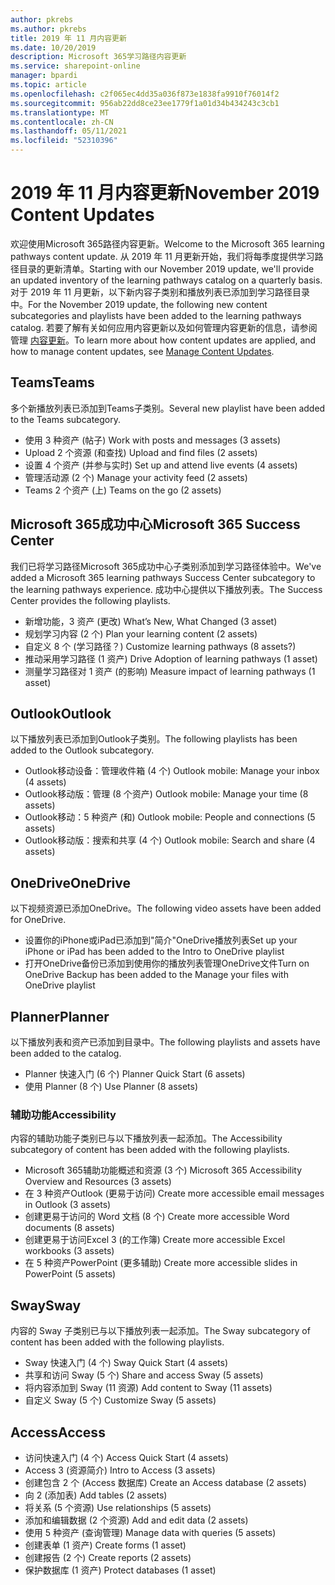 ```yaml
---
author: pkrebs
ms.author: pkrebs
title: 2019 年 11 月内容更新
ms.date: 10/20/2019
description: Microsoft 365学习路径内容更新
ms.service: sharepoint-online
manager: bpardi
ms.topic: article
ms.openlocfilehash: c2f065ec4dd35a036f873e1838fa9910f76014f2
ms.sourcegitcommit: 956ab22dd8ce23ee1779f1a01d34b434243c3cb1
ms.translationtype: MT
ms.contentlocale: zh-CN
ms.lasthandoff: 05/11/2021
ms.locfileid: "52310396"
---
```

# <a name="november-2019-content-updates"></a><span data-ttu-id="f722f-103">2019 年 11 月内容更新</span><span class="sxs-lookup"><span data-stu-id="f722f-103">November 2019 Content Updates</span></span>
<span data-ttu-id="f722f-104">欢迎使用Microsoft 365路径内容更新。</span><span class="sxs-lookup"><span data-stu-id="f722f-104">Welcome to the Microsoft 365 learning pathways content update.</span></span> <span data-ttu-id="f722f-105">从 2019 年 11 月更新开始，我们将每季度提供学习路径目录的更新清单。</span><span class="sxs-lookup"><span data-stu-id="f722f-105">Starting with our November 2019 update, we'll provide an updated inventory of the learning pathways catalog on a quarterly basis.</span></span> <span data-ttu-id="f722f-106">对于 2019 年 11 月更新，以下新内容子类别和播放列表已添加到学习路径目录中。</span><span class="sxs-lookup"><span data-stu-id="f722f-106">For the November 2019 update, the following new content subcategories and playlists have been added to the learning pathways catalog.</span></span> <span data-ttu-id="f722f-107">若要了解有关如何应用内容更新以及如何管理内容更新的信息，请参阅管理 [内容更新](custom_contentupdatesmanage.md)。</span><span class="sxs-lookup"><span data-stu-id="f722f-107">To learn more about how content updates are applied, and how to manage content updates, see [Manage Content Updates](custom_contentupdatesmanage.md).</span></span>    

## <a name="teams"></a><span data-ttu-id="f722f-108">Teams</span><span class="sxs-lookup"><span data-stu-id="f722f-108">Teams</span></span>
<span data-ttu-id="f722f-109">多个新播放列表已添加到Teams子类别。</span><span class="sxs-lookup"><span data-stu-id="f722f-109">Several new playlist have been added to the Teams subcategory.</span></span>
- <span data-ttu-id="f722f-110">使用 3 种资产 (帖子) </span><span class="sxs-lookup"><span data-stu-id="f722f-110">Work with posts and messages (3 assets)</span></span>
- <span data-ttu-id="f722f-111">Upload 2 个资源 (和查找) </span><span class="sxs-lookup"><span data-stu-id="f722f-111">Upload and find files (2 assets)</span></span>
- <span data-ttu-id="f722f-112">设置 4 个资产 (并参与实时) </span><span class="sxs-lookup"><span data-stu-id="f722f-112">Set up and attend live events (4 assets)</span></span>
- <span data-ttu-id="f722f-113">管理活动源 (2 个) </span><span class="sxs-lookup"><span data-stu-id="f722f-113">Manage your activity feed (2 assets)</span></span>
- <span data-ttu-id="f722f-114">Teams 2 个资产 (上) </span><span class="sxs-lookup"><span data-stu-id="f722f-114">Teams on the go (2 assets)</span></span>

## <a name="microsoft-365-success-center"></a><span data-ttu-id="f722f-115">Microsoft 365成功中心</span><span class="sxs-lookup"><span data-stu-id="f722f-115">Microsoft 365 Success Center</span></span>
<span data-ttu-id="f722f-116">我们已将学习路径Microsoft 365成功中心子类别添加到学习路径体验中。</span><span class="sxs-lookup"><span data-stu-id="f722f-116">We've added a Microsoft 365 learning pathways Success Center subcategory to the learning pathways experience.</span></span> <span data-ttu-id="f722f-117">成功中心提供以下播放列表。</span><span class="sxs-lookup"><span data-stu-id="f722f-117">The Success Center provides the following playlists.</span></span>
- <span data-ttu-id="f722f-118">新增功能，3 资产 (更改) </span><span class="sxs-lookup"><span data-stu-id="f722f-118">What’s New, What Changed (3 asset)</span></span>
- <span data-ttu-id="f722f-119">规划学习内容 (2 个) </span><span class="sxs-lookup"><span data-stu-id="f722f-119">Plan your learning content (2 assets)</span></span>
- <span data-ttu-id="f722f-120">自定义 8 个 (学习路径？) </span><span class="sxs-lookup"><span data-stu-id="f722f-120">Customize learning pathways (8 assets?)</span></span>
- <span data-ttu-id="f722f-121">推动采用学习路径 (1 资产) </span><span class="sxs-lookup"><span data-stu-id="f722f-121">Drive Adoption of learning pathways (1 asset)</span></span>
- <span data-ttu-id="f722f-122">测量学习路径对 1 资产 (的影响) </span><span class="sxs-lookup"><span data-stu-id="f722f-122">Measure impact of learning pathways (1 asset)</span></span>

## <a name="outlook"></a><span data-ttu-id="f722f-123">Outlook</span><span class="sxs-lookup"><span data-stu-id="f722f-123">Outlook</span></span>
<span data-ttu-id="f722f-124">以下播放列表已添加到Outlook子类别。</span><span class="sxs-lookup"><span data-stu-id="f722f-124">The following playlists has been added to the Outlook subcategory.</span></span> 
- <span data-ttu-id="f722f-125">Outlook移动设备：管理收件箱 (4 个) </span><span class="sxs-lookup"><span data-stu-id="f722f-125">Outlook mobile: Manage your inbox (4 assets)</span></span>
- <span data-ttu-id="f722f-126">Outlook移动版：管理 (8 个资产) </span><span class="sxs-lookup"><span data-stu-id="f722f-126">Outlook mobile: Manage your time (8 assets)</span></span>
- <span data-ttu-id="f722f-127">Outlook移动：5 种资产 (和) </span><span class="sxs-lookup"><span data-stu-id="f722f-127">Outlook mobile: People and connections (5 assets)</span></span>
- <span data-ttu-id="f722f-128">Outlook移动版：搜索和共享 (4 个) </span><span class="sxs-lookup"><span data-stu-id="f722f-128">Outlook mobile: Search and share (4 assets)</span></span>

## <a name="onedrive"></a><span data-ttu-id="f722f-129">OneDrive</span><span class="sxs-lookup"><span data-stu-id="f722f-129">OneDrive</span></span>
<span data-ttu-id="f722f-130">以下视频资源已添加OneDrive。</span><span class="sxs-lookup"><span data-stu-id="f722f-130">The following video assets have been added for OneDrive.</span></span> 
- <span data-ttu-id="f722f-131">设置你的iPhone或iPad已添加到"简介"OneDrive播放列表</span><span class="sxs-lookup"><span data-stu-id="f722f-131">Set up your iPhone or iPad has been added to the Intro to OneDrive playlist</span></span>
- <span data-ttu-id="f722f-132">打开OneDrive备份已添加到使用你的播放列表管理OneDrive文件</span><span class="sxs-lookup"><span data-stu-id="f722f-132">Turn on OneDrive Backup has been added to the Manage your files with OneDrive playlist</span></span>

## <a name="planner"></a><span data-ttu-id="f722f-133">Planner</span><span class="sxs-lookup"><span data-stu-id="f722f-133">Planner</span></span>
<span data-ttu-id="f722f-134">以下播放列表和资产已添加到目录中。</span><span class="sxs-lookup"><span data-stu-id="f722f-134">The following playlists and assets have been added to the catalog.</span></span>  
- <span data-ttu-id="f722f-135">Planner 快速入门 (6 个) </span><span class="sxs-lookup"><span data-stu-id="f722f-135">Planner Quick Start (6 assets)</span></span>
- <span data-ttu-id="f722f-136">使用 Planner (8 个) </span><span class="sxs-lookup"><span data-stu-id="f722f-136">Use Planner (8 assets)</span></span>

### <a name="accessibility"></a><span data-ttu-id="f722f-137">辅助功能</span><span class="sxs-lookup"><span data-stu-id="f722f-137">Accessibility</span></span>
<span data-ttu-id="f722f-138">内容的辅助功能子类别已与以下播放列表一起添加。</span><span class="sxs-lookup"><span data-stu-id="f722f-138">The Accessibility subcategory of content has been added with the following playlists.</span></span> 
- <span data-ttu-id="f722f-139">Microsoft 365辅助功能概述和资源 (3 个) </span><span class="sxs-lookup"><span data-stu-id="f722f-139">Microsoft 365 Accessibility Overview and Resources (3 assets)</span></span>
- <span data-ttu-id="f722f-140">在 3 种资产Outlook (更易于访问) </span><span class="sxs-lookup"><span data-stu-id="f722f-140">Create more accessible email messages in Outlook (3 assets)</span></span>
- <span data-ttu-id="f722f-141">创建更易于访问的 Word 文档 (8 个) </span><span class="sxs-lookup"><span data-stu-id="f722f-141">Create more accessible Word documents (8 assets)</span></span>
- <span data-ttu-id="f722f-142">创建更易于访问Excel 3 (的工作簿) </span><span class="sxs-lookup"><span data-stu-id="f722f-142">Create more accessible Excel workbooks (3 assets)</span></span>
- <span data-ttu-id="f722f-143">在 5 种资产PowerPoint (更多辅助) </span><span class="sxs-lookup"><span data-stu-id="f722f-143">Create more accessible slides in PowerPoint (5 assets)</span></span>

## <a name="sway"></a><span data-ttu-id="f722f-144">Sway</span><span class="sxs-lookup"><span data-stu-id="f722f-144">Sway</span></span>
<span data-ttu-id="f722f-145">内容的 Sway 子类别已与以下播放列表一起添加。</span><span class="sxs-lookup"><span data-stu-id="f722f-145">The Sway subcategory of content has been added with the following playlists.</span></span> 
- <span data-ttu-id="f722f-146">Sway 快速入门 (4 个) </span><span class="sxs-lookup"><span data-stu-id="f722f-146">Sway Quick Start (4 assets)</span></span>
- <span data-ttu-id="f722f-147">共享和访问 Sway (5 个) </span><span class="sxs-lookup"><span data-stu-id="f722f-147">Share and access Sway (5 assets)</span></span>
- <span data-ttu-id="f722f-148">将内容添加到 Sway (11 资源) </span><span class="sxs-lookup"><span data-stu-id="f722f-148">Add content to Sway (11 assets)</span></span>
- <span data-ttu-id="f722f-149">自定义 Sway (5 个) </span><span class="sxs-lookup"><span data-stu-id="f722f-149">Customize Sway (5 assets)</span></span>

## <a name="access"></a><span data-ttu-id="f722f-150">Access</span><span class="sxs-lookup"><span data-stu-id="f722f-150">Access</span></span>
- <span data-ttu-id="f722f-151">访问快速入门 (4 个) </span><span class="sxs-lookup"><span data-stu-id="f722f-151">Access Quick Start (4 assets)</span></span>
- <span data-ttu-id="f722f-152">Access 3 (资源简介) </span><span class="sxs-lookup"><span data-stu-id="f722f-152">Intro to Access (3 assets)</span></span>
- <span data-ttu-id="f722f-153">创建包含 2 个 (Access 数据库) </span><span class="sxs-lookup"><span data-stu-id="f722f-153">Create an Access database (2 assets)</span></span>
- <span data-ttu-id="f722f-154">向 2 (添加表) </span><span class="sxs-lookup"><span data-stu-id="f722f-154">Add tables (2 assets)</span></span>
- <span data-ttu-id="f722f-155">将关系 (5 个资源) </span><span class="sxs-lookup"><span data-stu-id="f722f-155">Use relationships (5 assets)</span></span>
- <span data-ttu-id="f722f-156">添加和编辑数据 (2 个资源) </span><span class="sxs-lookup"><span data-stu-id="f722f-156">Add and edit data (2 assets)</span></span>
- <span data-ttu-id="f722f-157">使用 5 种资产 (查询管理) </span><span class="sxs-lookup"><span data-stu-id="f722f-157">Manage data with queries (5 assets)</span></span>
- <span data-ttu-id="f722f-158">创建表单 (1 资产) </span><span class="sxs-lookup"><span data-stu-id="f722f-158">Create forms (1 asset)</span></span>
- <span data-ttu-id="f722f-159">创建报告 (2 个) </span><span class="sxs-lookup"><span data-stu-id="f722f-159">Create reports (2 assets)</span></span>
- <span data-ttu-id="f722f-160">保护数据库 (1 资产) </span><span class="sxs-lookup"><span data-stu-id="f722f-160">Protect databases (1 asset)</span></span>

